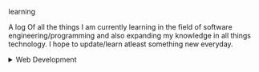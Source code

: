 learning

A log Of all the things I am currently learning in the field of software engineering/programming and also expanding my knowledge in all things technology. I hope to update/learn atleast something new everyday.

<details>
<summary>Web Development</summary>
| Resource  | Progress |
|---|---|

| [The Odin Project: Introduction]https://www.theodinproject.com/lessons/foundations-how-this-course-will-work  |✓|
| [The Odin Project: Prerequisites]https://www.theodinproject.com/lessons/foundations-computer-basics  |✓|
| [The Odin Project: Git Basics] https://www.theodinproject.com/lessons/foundations-introduction-to-git |✓|
| [The Odin Project: HTML Foundations] https://www.theodinproject.com/lessons/foundations-introduction-to-html-and-css |✓|
| [The Odin Project: CSS Foundations] https://www.theodinproject.com/lessons/foundations-intro-to-css |✓|
| [The Odin Project: Flexbox] https://www.theodinproject.com/lessons/foundations-introduction-to-flexbox |✓|
| [The ODin Project: JavaScript Basics] https://www.theodinproject.com/lessons/foundations-fundamentals-part-1 |✓|
|[The Odin Project: Conclusion] https://www.theodinproject.com/lessons/foundations-choose-your-path-forward |✓|
</details>

